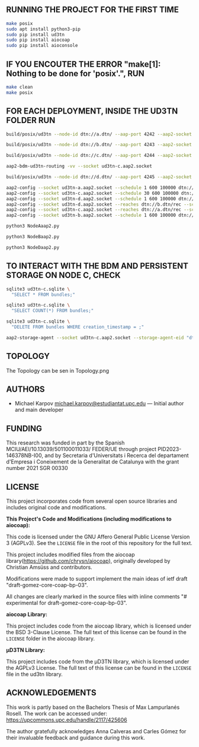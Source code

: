 ## RUNNING THE PROJECT FOR THE FIRST TIME

```bash
make posix
sudo apt install python3-pip
sudo pip install ud3tn
sudo pip install aiocoap
sudo pip install aioconsole
```

## IF YOU ENCOUTER THE ERROR "make[1]: Nothing to be done for 'posix'.", RUN

```bash
make clean
make posix
```

## FOR EACH DEPLOYMENT, INSIDE THE UD3TN FOLDER RUN

```bash
build/posix/ud3tn --node-id dtn://a.dtn/ --aap-port 4242 --aap2-socket ud3tn-a.aap2.socket --cla "tcpclv3:*,4224"
```

```bash
build/posix/ud3tn --node-id dtn://b.dtn/ --aap-port 4243 --aap2-socket ud3tn-b.aap2.socket --cla "tcpclv3:*,4225"
```

```bash
build/posix/ud3tn --node-id dtn://c.dtn/ --aap-port 4244 --aap2-socket ud3tn-c.aap2.socket --cla "sqlite:ud3tn-c.sqlite;tcpclv3:*,4226" --external-dispatch
```

```bash
aap2-bdm-ud3tn-routing -vv --socket ud3tn-c.aap2.socket
```

```bash
build/posix/ud3tn --node-id dtn://d.dtn/ --aap-port 4245 --aap2-socket ud3tn-d.aap2.socket --cla "tcpclv3:*,4227"
```

```bash
aap2-config --socket ud3tn-a.aap2.socket --schedule 1 600 100000 dtn://c.dtn/ --reaches dtn://b.dtn/ --reaches dtn://d.dtn/  tcpclv3:localhost:4226
aap2-config --socket ud3tn-c.aap2.socket --schedule 30 600 100000 dtn://d.dtn/ --reaches dtn://b.dtn/ tcpclv3:localhost:4227 
aap2-config --socket ud3tn-d.aap2.socket --schedule 1 600 100000 dtn://c.dtn/ --reaches dtn://a.dtn/ tcpclv3:localhost:4226
aap2-config --socket ud3tn-d.aap2.socket --reaches dtn://b.dtn/rec --schedule 1 600 100000  dtn://b.dtn/ tcpclv3:localhost:4225
aap2-config --socket ud3tn-c.aap2.socket --reaches dtn://a.dtn/rec --schedule 1 600 100000 dtn://a.dtn/ tcpclv3:localhost:4224 
aap2-config --socket ud3tn-b.aap2.socket --schedule 1 600 100000 dtn://d.dtn/ --reaches dtn://c.dtn/ --reaches dtn://a.dtn/ tcpclv3:localhost:4227
```

```bash
python3 NodeAaap2.py
```

```bash
python3 NodeBaap2.py
```

```bash
python3 NodeDaap2.py
```

## TO INTERACT WITH THE BDM AND PERSISTENT STORAGE ON NODE C, CHECK

```bash
sqlite3 ud3tn-c.sqlite \
  "SELECT * FROM bundles;"

sqlite3 ud3tn-c.sqlite \
  "SELECT COUNT(*) FROM bundles;"

sqlite3 ud3tn-c.sqlite \
  "DELETE FROM bundles WHERE creation_timestamp = ;"

aap2-storage-agent --socket ud3tn-c.aap2.socket --storage-agent-eid "dtn://c.dtn/sqlite" push --dest-eid-glob "*"
```

## TOPOLOGY

The Topology can be sen in Topology.png

## AUTHORS

- Michael Karpov <michael.karpov@estudiantat.upc.edu> — Initial author and main developer

## FUNDING

This research was funded in part by the Spanish MCIU/AEI/10.13039/501100011033/ FEDER/UE through project PID2023-146378NB-I00, and by Secretaria d'Universitats i Recerca del departament d'Empresa i Coneixement de la Generalitat de Catalunya with the grant number 2021 SGR 00330

## LICENSE

This project incorporates code from several open source libraries and includes original code and modifications.

**This Project's Code and Modifications (including modifications to aiocoap):**

This code is licensed under the GNU Affero General Public License Version 3 (AGPLv3). See the `LICENSE` file in the root of this repository for the full text.

This project includes modified files from the aiocoap library(https://github.com/chrysn/aiocoap), originally developed by Christian Amsüss and contributors.

Modifications were made to support implement the main ideas of ietf draft "draft-gomez-core-coap-bp-03".

All changes are clearly marked in the source files with inline comments "# experimental for draft-gomez-core-coap-bp-03".

**aiocoap Library:**

This project includes code from the aiocoap library, which is licensed under the BSD 3-Clause License. The full text of this license can be found in the `LICENSE` folder in the aiocoap library.

**µD3TN Library:**

This project includes code from the µD3TN library, which is licensed under the AGPLv3 License. The full text of this license can be found in the `LICENSE` file in the ud3tn library.

## ACKNOWLEDGEMENTS

This work is partly based on the Bachelors Thesis of Max Lampurlanés Rosell. The work can be accessed under: https://upcommons.upc.edu/handle/2117/425606

The author gratefully acknowledges Anna Calveras and Carles Gómez for their invaluable feedback and guidance during this work.
